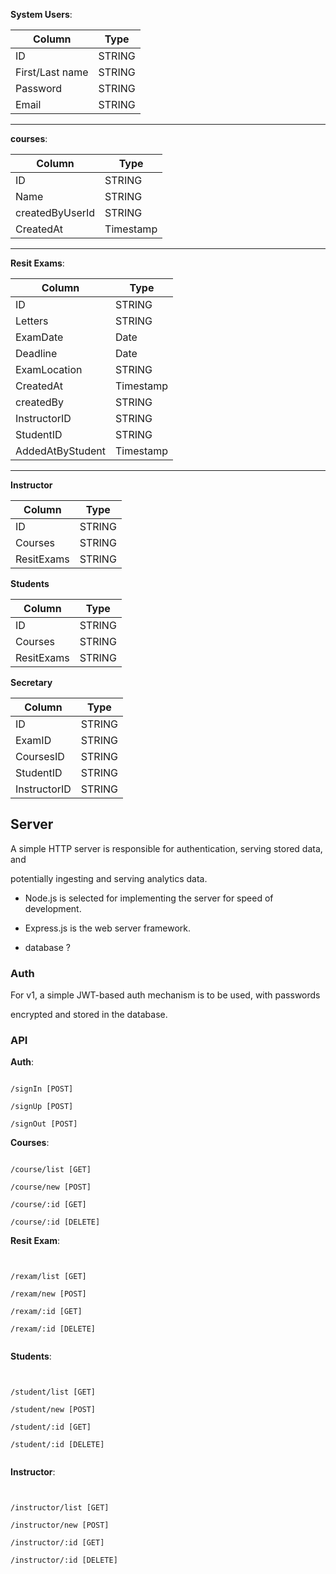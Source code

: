 
**System Users**:

| Column          | Type        |
| --------------- | ----------- |
| ID              | STRING |
| First/Last name | STRING      |
| Password        | STRING      |
| Email           | STRING      |

---

**courses**:

| Column          | Type        |
| --------------- | ----------- |
| ID              | STRING      |
| Name            | STRING      |
| createdByUserId | STRING |
| CreatedAt       | Timestamp   |

---

**Resit Exams**:

| Column           | Type        |
| ---------------- | ----------- |
| ID         | STRING      |
| Letters          | STRING      |
| ExamDate         | Date        |
| Deadline         | Date        |
| ExamLocation     | STRING      |
| CreatedAt        | Timestamp   |
| createdBy        | STRING |
| InstructorID     | STRING |
| StudentID        | STRING |
| AddedAtByStudent | Timestamp   |

---


**Instructor**

| Column     | Type        |
| ---------- | ----------- |
| ID         | STRING |
| Courses    | STRING      |
| ResitExams | STRING      |



**Students**

| Column     | Type        |
| ---------- | ----------- |
| ID         | STRING |
| Courses    | STRING      |
| ResitExams | STRING      |

**Secretary**

| Column       | Type        |
| ------------ | ----------- |
| ID           | STRING |
| ExamID       | STRING |
| CoursesID    | STRING |
| StudentID    | STRING |
| InstructorID | STRING |



## Server

  

A simple HTTP server is responsible for authentication, serving stored data, and

potentially ingesting and serving analytics data.

  

- Node.js is selected for implementing the server for speed of development.

- Express.js is the web server framework.

- database ?

  

### Auth

  

For v1, a simple JWT-based auth mechanism is to be used, with passwords

encrypted and stored in the database. 

  

### API

  

**Auth**:

  

```

/signIn [POST]

/signUp [POST]

/signOut [POST]

```

  

**Courses**:

  

```

/course/list [GET]

/course/new [POST]

/course/:id [GET]

/course/:id [DELETE]

```

  

**Resit Exam**:

  

```


/rexam/list [GET]

/rexam/new [POST]

/rexam/:id [GET]

/rexam/:id [DELETE]


```

  


**Students**:

  

```


/student/list [GET]

/student/new [POST]

/student/:id [GET]

/student/:id [DELETE]


```

  

**Instructor**:

  

```


/instructor/list [GET]

/instructor/new [POST]

/instructor/:id [GET]

/instructor/:id [DELETE]


```

  
  

